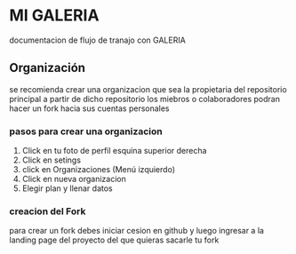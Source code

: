 # MI GALERIA
documentacion de flujo de tranajo con GALERIA

## Organización

se recomienda crear una organizacion que sea la propietaria del repositorio principal
a partir de dicho repositorio los miebros o colaboradores podran hacer un fork hacia sus cuentas personales

### pasos para crear una organizacion

1. Click en tu foto de perfil esquina superior derecha
2. Click en setings
3. click en Organizaciones (Menú izquierdo)
4. Click en nueva organizacion
5. Elegir plan y llenar datos

### creacion del Fork

para crear un fork debes iniciar cesion en github y luego ingresar a la landing page del proyecto del que
quieras sacarle tu fork

